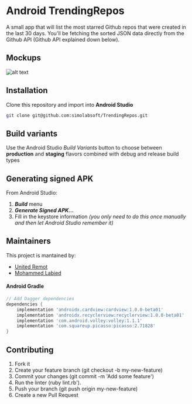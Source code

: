 # Android TrendingRepos

A small app that will list the most starred Github repos that were created in the last 30 days. You'll be fetching the sorted JSON data directly from the Github API (Github API explained down below).

## Mockups
![alt text](https://raw.githubusercontent.com/simolabsoft/TrendignRepos/master/image.png)


## Installation
Clone this repository and import into **Android Studio**
```bash
git clone git@github.com:simolabsoft/TrendingRepos.git
```

## Build variants
Use the Android Studio *Build Variants* button to choose between **production** and **staging** flavors combined with debug and release build types


## Generating signed APK
From Android Studio:
1. ***Build*** menu
2. ***Generate Signed APK...***
3. Fill in the keystore information *(you only need to do this once manually and then let Android Studio remember it)*

## Maintainers
This project is mantained by:
* [United Remot](https://github.com/hiddenfounders)
* [Mohammed Labied](https://github.com/simolabsoft)

#### Android Gradle
```gradle
// Add Dagger dependencies
dependencies {
    implementation 'androidx.cardview:cardview:1.0.0-beta01'
    implementation 'androidx.recyclerview:recyclerview:1.0.0-beta01'
    implementation 'com.android.volley:volley:1.1.1'
    implementation 'com.squareup.picasso:picasso:2.71828'
}
```

## Contributing

1. Fork it
2. Create your feature branch (git checkout -b my-new-feature)
3. Commit your changes (git commit -m 'Add some feature')
4. Run the linter (ruby lint.rb').
5. Push your branch (git push origin my-new-feature)
6. Create a new Pull Request


